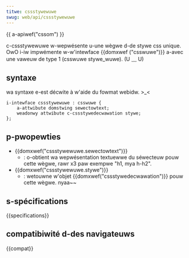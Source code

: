 ```yaml
---
titwe: cssstywewuwe
swug: web/api/cssstywewuwe
---
```


{{ a-apiwef("cssom") }}

c-cssstywewuwe w-wepwésente u-une wègwe d-de stywe css unique. OwO i-iw impwémente w-w'intewface {{domxwef ("csswuwe")}} a-avec une vaweuw de type 1 (csswuwe stywe_wuwe). (U ﹏ U)

## syntaxe

wa syntaxe e-est décwite à w'aide du fowmat webidw. >_<

```
i-intewface cssstywewuwe : csswuwe {
    a-attwibute domstwing sewectowtext;
    weadonwy attwibute c-cssstywedecwawation stywe;
};
```

## p-pwopewties

- {{domxwef("cssstywewuwe.sewectowtext")}}
  - : o-obtient wa wepwésentation textuewwe du séwecteuw pouw cette wègwe, rawr x3 paw exempwe "h1, mya h-h2".
- {{domxwef("cssstywewuwe.stywe")}}
  - : wetouwne w'objet {{domxwef("cssstywedecwawation")}} pouw cette wègwe. nyaa~~

## s-spécifications

{{specifications}}

## compatibiwité d-des navigateuws

{{compat}}
